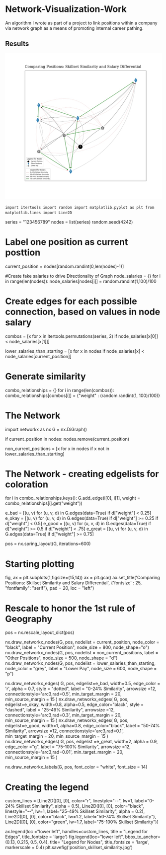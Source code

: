 # Network-Visualization-Work
An algorithm I wrote as part of a project to link positions within a company via network graph as a means of promoting internal career pathing. 


## Results
![Drag Racing](https://github.com/Fehiroh/Network-Visualization-Work/blob/main/position_skillset_similarity.jpg)

`
import itertools
import random
import matplotlib.pyplot as plt
from matplotlib.lines import Line2D 
`

series = "123456789"
nodes = list(series)
random.seed(4242)

# Label one position as current posttion 
current_position = nodes[random.randint(0,len(nodes)-1)]

#Create fake salaries to drive Directionality of Graph
node_salaries = {}
for i in range(len(nodes)):
    node_salaries[nodes[i]] = random.randint(1,100)/100

# Create edges for each possible connection, based on values in node salary     
combos = [x for x in itertools.permutations(series, 2) 
          if node_salaries[x[0]] < node_salaries[x[1]]]


lower_salaries_than_starting = [x for x  in nodes if node_salaries[x] < node_salaries[current_position]]

# Generate  similarity 
combo_relationships = {}
for i in range(len(combos)):
    combo_relationships[combos[i]] = {"weight" : (random.randint(1, 100)/100)}

    
# The Network
import networkx as nx
G = nx.DiGraph()

if current_position in nodes:
    nodes.remove(current_position)
    
non_current_positions = [x for x in nodes if x not in lower_salaries_than_starting]


# The Network - creating edgelists for coloration
for i in combo_relationships.keys():
    G.add_edge(i[0], i[1], weight = combo_relationships[i].get("weight"))

e_bad = [(u, v) for (u, v, d) in G.edges(data=True) if d["weight"] < 0.25]
e_okay = [(u, v) for (u, v, d) in G.edges(data=True) if d["weight"] >= 0.25 if d["weight"] < 0.5]
e_good = [(u, v) for (u, v, d) in G.edges(data=True) if d["weight"] >= 0.5 if d["weight"] < .75]
e_great = [(u, v) for (u, v, d) in G.edges(data=True) if d["weight"] >= 0.75]



pos = nx.spring_layout(G, iterations=600)

# Starting plotting
fig, ax = plt.subplots(1,figsize=(15,14))
ax = plt.gca()
ax.set_title('Comparing Positions: Skillset Similarity and Salary Differential',
              {'fontsize' : 25, "fontfamily": "serif"}, pad = 20, loc = "left")


# Rescale to honor the 1st rule of Geography
pos = nx.rescale_layout_dict(pos)


nx.draw_networkx_nodes(G, pos, nodelist = current_position, node_color = "black", label = "Current Position", node_size = 800, node_shape="o")
nx.draw_networkx_nodes(G, pos, nodelist = non_current_positions, label = "Other Positions", node_size = 500, node_shape = "d")
nx.draw_networkx_nodes(G, pos, nodelist = lower_salaries_than_starting, node_color = "grey", label = "Lower Pay", node_size = 600, node_shape = "p")

nx.draw_networkx_edges(
    G, pos, edgelist=e_bad, width=0.5, edge_color = 'r', alpha = 0.7, style = "dotted", 
    label = "0-24% Similarity",  arrowsize =12,  connectionstyle='arc3,rad=0.5', min_target_margin = 20, min_source_margin = 15
)
nx.draw_networkx_edges(
    G, pos, edgelist=e_okay, width=0.8, alpha=0.5, edge_color="black", style = "dashed",
    label = "25-49% Similarity",  arrowsize =12, connectionstyle='arc3,rad=0.3',  min_target_margin = 20,   min_source_margin = 15
)
nx.draw_networkx_edges(
    G, pos, edgelist=e_good, width=1, alpha=0.8, edge_color="black", 
    label = "50-74% Similarity",  arrowsize =12,  connectionstyle='arc3,rad=0.1',  min_target_margin = 20, min_source_margin = 15
)
nx.draw_networkx_edges(
    G, pos, edgelist =e_great, width=2, alpha = 0.9, edge_color ="g", 
    label = "75-100% Similarity", arrowsize =12, connectionstyle='arc3,rad=0.01',   min_target_margin = 20, min_source_margin = 15
)


nx.draw_networkx_labels(G, pos, font_color = "white", font_size = 14)



# Creating the legend 
custom_lines = [Line2D([0], [0], color="r", linestyle="--", lw=1, label="0-24% Skillset Similarity", alpha = 0.5),
                Line2D([0], [0], color="black", linestyle="--", lw=1, label="25-49% Skillset Similarity", alpha = 0.2),
                Line2D([0], [0], color="black", lw=1.2, label="50-74%  Skillset Similarity"), 
                Line2D([0], [0], color="green", lw=1.7, label="75-100% Skillset Similarity")]

ax.legend(loc ="lower left", handles=custom_lines, title = "Legend for Edges", title_fontsize = 'large')
fig.legend(loc="lower left", bbox_to_anchor=(0.13, 0.215, 0.5, 0.4), title= "Legend for Nodes", title_fontsize = 'large', 
          markerscale = 0.4)
plt.savefig('position_skillset_similarity.jpg')
